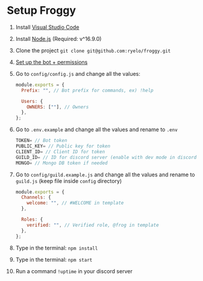 # Setup Froggy

1. Install [Visual Studio Code](https://code.visualstudio.com/Download)
2. Install [Node.js](https://nodejs.org/en/download/) (Required: v^16.9.0)
3. Clone the project `git clone git@github.com:ryelo/froggy.git`
4. [Set up the bot + permissions](https://github.com/FrogginPad/froggy/tree/main/docs/createBot.md)
5. Go to `config/config.js` and change all the values:

   ```js
   module.exports = {
     Prefix: "", // Bot prefix for commands, ex) !help

     Users: {
       OWNERS: [""], // Owners
     },
   };
   ```

6. Go to `.env.example` and change all the values and rename to `.env`

   ```js
   TOKEN= // Bot token
   PUBLIC_KEY= // Public key for token
   CLIENT_ID= // Client ID for token
   GUILD_ID= // ID for discord server (enable with dev mode in discord, right click server name -> copy token)
   MONGO= // Mongo DB token if needed
   ```

7. Go to `config/guild.example.js` and change all the values and rename to `guild.js` (keep file inside `config` directory)

   ```js
   module.exports = {
     Channels: {
       welcome: "", // #WELCOME in template
     },

     Roles: {
       verified: "", // Verified role, @frog in template
     },
   };
   ```

8. Type in the terminal: `npm install`
9. Type in the terminal: `npm start`
10. Run a command `!uptime` in your discord server
